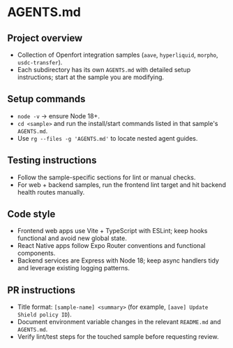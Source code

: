 # AGENTS.md

## Project overview
- Collection of Openfort integration samples (`aave`, `hyperliquid`, `morpho`, `usdc-transfer`).
- Each subdirectory has its own `AGENTS.md` with detailed setup instructions; start at the sample you are modifying.

## Setup commands
- `node -v` → ensure Node 18+.
- `cd <sample>` and run the install/start commands listed in that sample's `AGENTS.md`.
- Use `rg --files -g 'AGENTS.md'` to locate nested agent guides.

## Testing instructions
- Follow the sample-specific sections for lint or manual checks.
- For web + backend samples, run the frontend lint target and hit backend health routes manually.

## Code style
- Frontend web apps use Vite + TypeScript with ESLint; keep hooks functional and avoid new global state.
- React Native apps follow Expo Router conventions and functional components.
- Backend services are Express with Node 18; keep async handlers tidy and leverage existing logging patterns.

## PR instructions
- Title format: `[sample-name] <summary>` (for example, `[aave] Update Shield policy ID`).
- Document environment variable changes in the relevant `README.md` and `AGENTS.md`.
- Verify lint/test steps for the touched sample before requesting review.
